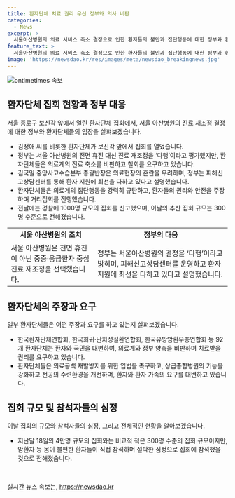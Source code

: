 ```yaml
---
title: 환자단체 치료 권리 우선 정부와 의사 비판
categories:
  - News
excerpt: >
  서울아산병원의 의료 서비스 축소 결정으로 인한 환자들의 불만과 집단행동에 대한 정부와 환자단체들의 입장을 다룬다. 정부는 중증·응급환자 중심 진료 재조정을 환옥이며, 환자단체들은 이를 강력히 비판하고 의료공백 재발방지 입법을 촉구했다. 또한, 환자들은 치료받을 수 있는 환경을 원한다고 호소하며, 상급종합병원의 역할과 관련 법률 개선을 요구했다. 환자들의 집회 규모는 작지만, 암환자 등 불편한 상태의 참석자들이 많았다.
feature_text: >
  서울아산병원의 의료 서비스 축소 결정으로 인한 환자들의 불만과 집단행동에 대한 정부와 환자단체들의 입장을 다룬다. 정부는 중증·응급환자 중심 진료 재조정을 환옥이며, 환자단체들은 이를 강력히 비판하고 의료공백 재발방지 입법을 촉구했다. 또한, 환자들은 치료받을 수 있는 환경을 원한다고 호소하며, 상급종합병원의 역할과 관련 법률 개선을 요구했다. 환자들의 집회 규모는 작지만, 암환자 등 불편한 상태의 참석자들이 많았다.
image: 'https://newsdao.kr/res/images/meta/newsdao_breakingnews.jpg'
---
```


<p><img src="https://newsdao.kr/res/images/meta/newsdao_breakingnews.jpg" alt="ontimetimes 속보" /></p>

<h2 data-ke-size="size26">환자단체 집회 현황과 정부 대응</h2>

<p data-ke-size="size16">서울 종로구 보신각 앞에서 열린 환자단체 집회에서, 서울 아산병원의 진료 재조정 결정에 대한 정부와 환자단체들의 입장을 살펴보겠습니다.</p>

<ul>
  <li>김정애 씨를 비롯한 환자단체가 보신각 앞에서 집회를 열었습니다.</li>
  <li>정부는 서울 아산병원의 전면 휴진 대신 진료 재조정을 ‘다행’이라고 평가했지만, 환자단체들은 의료계의 진료 축소를 비판하고 철회를 요구하고 있습니다.</li>
  <li>김국일 중앙사고수습본부 총괄반장은 의료현장의 혼란을 우려하며, 정부는 피해신고상담센터를 통해 환자 지원에 최선을 다하고 있다고 설명했습니다.</li>
  <li>환자단체들은 의료계의 집단행동을 강력히 규탄하고, 환자들의 권리와 안전을 주장하며 거리집회를 진행했습니다.</li>
  <li>전날에는 경찰에 1000명 규모의 집회를 신고했으며, 이날의 추산 집회 규모는 300명 수준으로 전해졌습니다.</li>
</ul>

<table>
  <tr>
    <td style="text-align: center; height: 17px;"><b>서울 아산병원의 조치</b></td>
    <td style="text-align: center; height: 17px;"><b>정부의 대응</b></td>
  </tr>
  <tr>
    <td>서울 아산병원은 전면 휴진이 아닌 중증·응급환자 중심 진료 재조정을 선택했습니다.</td>
    <td>정부는 서울아산병원의 결정을 ‘다행’이라고 밝히며, 피해신고상담센터를 운영하고 환자 지원에 최선을 다하고 있다고 설명했습니다.</td>
  </tr>
</table>

<h2 data-ke-size="size26">환자단체의 주장과 요구</h2>

<p data-ke-size="size16">일부 환자단체들은 어떤 주장과 요구를 하고 있는지 살펴보겠습니다.</p>

<ul>
  <li>한국환자단체연합회, 한국희귀·난치성질환연합회, 한국유방암환우총연합회 등 92개 환자단체는 환자와 국민을 대변하여, 의료계와 정부 양측을 비판하며 치료받을 권리를 요구하고 있습니다.</li>
  <li>환자단체들은 의료공백 재발방지를 위한 입법을 촉구하고, 상급종합병원의 기능을 강화하고 전공의 수련환경을 개선하며, 환자와 환자 가족의 요구를 대변하고 있습니다.</li>
</ul>

<h2 data-ke-size="size26">집회 규모 및 참석자들의 심정</h2>

<p data-ke-size="size16">이날 집회의 규모와 참석자들의 심정, 그리고 전체적인 현황을 알아보겠습니다.</p>

<ul>
  <li>지난달 18일의 4만명 규모의 집회와는 비교적 적은 300명 수준의 집회 규모이지만, 암환자 등 몸이 불편한 환자들이 직접 참석하며 절박한 심정으로 집회에 참석했을 것으로 전해졌습니다.</li>
</ul>

<p data-ke-size="size16">&nbsp;</p>
실시간 뉴스 속보는, <a href="https://newsdao.kr" rel="dofollow">https://newsdao.kr</a>


